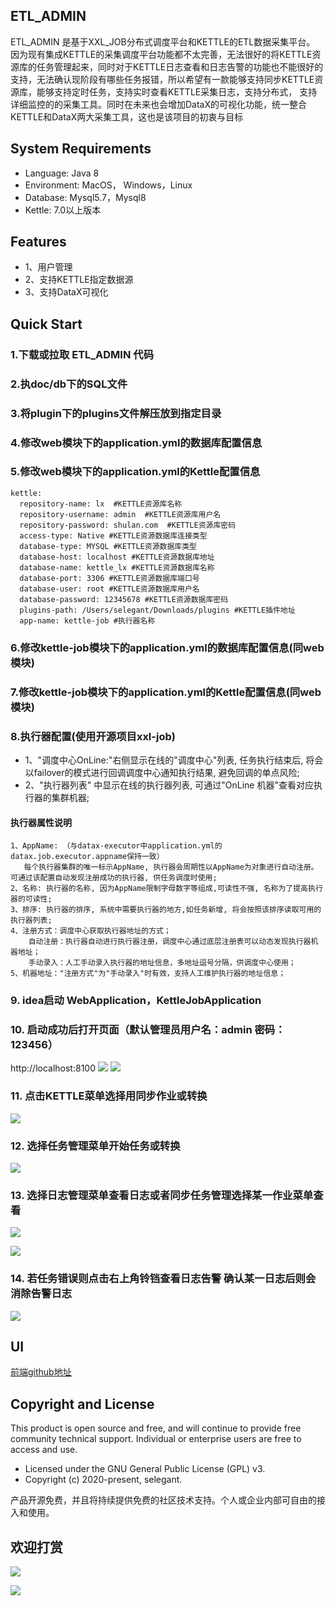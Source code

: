 
## ETL_ADMIN

ETL_ADMIN 是基于XXL_JOB分布式调度平台和KETTLE的ETL数据采集平台。
因为现有集成KETTLE的采集调度平台功能都不太完善，无法很好的将KETTLE资源库的任务管理起来，同时对于KETTLE日志查看和日志告警的功能也不能很好的
支持，无法确认现阶段有哪些任务报错，所以希望有一款能够支持同步KETTLE资源库，能够支持定时任务，支持实时查看KETTLE采集日志，支持分布式， 
支持详细监控的的采集工具。同时在未来也会增加DataX的可视化功能，统一整合KETTLE和DataX两大采集工具，这也是该项目的初衷与目标

## System Requirements

- Language: Java 8
- Environment: MacOS， Windows，Linux
- Database: Mysql5.7，Mysql8
- Kettle: 7.0以上版本


## Features
- 1、用户管理
- 2、支持KETTLE指定数据源
- 3、支持DataX可视化


## Quick Start

### 1.下载或拉取 ETL_ADMIN 代码

### 2.执doc/db下的SQL文件

### 3.将plugin下的plugins文件解压放到指定目录

### 4.修改web模块下的application.yml的数据库配置信息

### 5.修改web模块下的application.yml的Kettle配置信息

```
kettle:
  repository-name: lx  #KETTLE资源库名称
  repository-username: admin  #KETTLE资源库用户名
  repository-password: shulan.com  #KETTLE资源库密码
  access-type: Native #KETTLE资源数据库连接类型
  database-type: MYSQL #KETTLE资源数据库类型
  database-host: localhost #KETTLE资源数据库地址
  database-name: kettle_lx #KETTLE资源数据库名称
  database-port: 3306 #KETTLE资源数据库端口号
  database-user: root #KETTLE资源数据库用户名
  database-password: 12345678 #KETTLE资源数据库密码
  plugins-path: /Users/selegant/Downloads/plugins #KETTLE插件地址
  app-name: kettle-job #执行器名称

```

### 6.修改kettle-job模块下的application.yml的数据库配置信息(同web模块)

### 7.修改kettle-job模块下的application.yml的Kettle配置信息(同web模块)

### 8.执行器配置(使用开源项目xxl-job)
- 1、"调度中心OnLine:"右侧显示在线的"调度中心"列表, 任务执行结束后, 将会以failover的模式进行回调调度中心通知执行结果, 避免回调的单点风险;
- 2、"执行器列表" 中显示在线的执行器列表, 可通过"OnLine 机器"查看对应执行器的集群机器;
#### 执行器属性说明
```
1、AppName: （与datax-executor中application.yml的datax.job.executor.appname保持一致）
   每个执行器集群的唯一标示AppName, 执行器会周期性以AppName为对象进行自动注册。可通过该配置自动发现注册成功的执行器, 供任务调度时使用;
2、名称: 执行器的名称, 因为AppName限制字母数字等组成,可读性不强, 名称为了提高执行器的可读性;
3、排序: 执行器的排序, 系统中需要执行器的地方,如任务新增, 将会按照该排序读取可用的执行器列表;
4、注册方式：调度中心获取执行器地址的方式；
    自动注册：执行器自动进行执行器注册，调度中心通过底层注册表可以动态发现执行器机器地址；
    手动录入：人工手动录入执行器的地址信息，多地址逗号分隔，供调度中心使用；
5、机器地址："注册方式"为"手动录入"时有效，支持人工维护执行器的地址信息；
```

### 9. idea启动 WebApplication，KettleJobApplication

### 10. 启动成功后打开页面（默认管理员用户名：admin 密码：123456）
http://localhost:8100
![](https://github.com/Selegant/etl-admin/blob/master/doc/img/login.jpg)
![](https://github.com/Selegant/etl-admin/blob/master/doc/img/index.jpg)

### 11. 点击KETTLE菜单选择用同步作业或转换

![](https://github.com/Selegant/etl-admin/blob/master/doc/img/job_manage.jpg)

### 12. 选择任务管理菜单开始任务或转换

![](https://github.com/Selegant/etl-admin/blob/master/doc/img/task.jpg)

### 13. 选择日志管理菜单查看日志或者同步任务管理选择某一作业菜单查看

![](https://github.com/Selegant/etl-admin/blob/master/doc/img/log_manage.jpg)

![](https://github.com/Selegant/etl-admin/blob/master/doc/img/log.jpg)

### 14. 若任务错误则点击右上角铃铛查看日志告警 确认某一日志后则会消除告警日志

![](https://github.com/Selegant/etl-admin/blob/master/doc/img/alert.jpg)



## UI
[前端github地址](https://github.com/Selegant/etl-admin-ui.git)



## Copyright and License
This product is open source and free, and will continue to provide free community technical support. Individual or enterprise users are free to access and use.

- Licensed under the GNU General Public License (GPL) v3.
- Copyright (c) 2020-present, selegant.

产品开源免费，并且将持续提供免费的社区技术支持。个人或企业内部可自由的接入和使用。

## 欢迎打赏

![](https://github.com/Selegant/etl-admin/blob/master/doc/img/ali.jpg)

![](https://github.com/Selegant/etl-admin/blob/master/doc/img/weixin.jpg)

